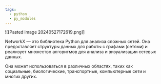 ```yaml
---
tags:
  - python
  - py_modules
---
```

![[Pasted image 20240527172619.png]]

NetworkX — это библиотека Python для анализа сложных сетей. Она предоставляет структуры данных для работы с графами (сетями) и реализует множество алгоритмов для анализа и визуализации сетевых данных.

Она может использоваться в различных областях, таких как социальные, биологические, транспортные, компьютерные сети и многих других.

